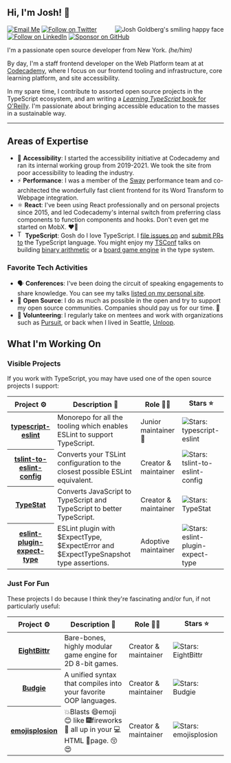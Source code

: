 ## Hi, I'm Josh! 💖

<a aria-label="Joshua K Goldberg personal website" href="https://joshuakgoldberg.com" />
  <img align="right" alt="Josh Goldberg's smiling happy face" src="https://www.joshuakgoldberg.com/img/josh.jpg" />
</a>

[![Email Me](https://img.shields.io/badge/Email-me@joshuakgoldberg.com-BB001B.svg)](mailto:me@joshuakgoldberg.com)
[![Follow on Twitter](https://img.shields.io/badge/Follow-Twitter-1DA1F2.svg)](https://twitter.com/JoshuaKGoldberg)
[![Follow on LinkedIn](https://img.shields.io/badge/Follow-LinkedIn-2867B2.svg)](https://linkedin.com/in/joshuakgoldbergcodes)
[![Sponsor on GitHub](https://img.shields.io/badge/Sponsor-GitHub-6cc644.svg)](https://github.com/sponsors/joshuakgoldberg)

I'm a passionate open source developer from New York. _(he/him)_

By day, I'm a staff frontend developer on the Web Platform team at at [Codecademy](https://codecademy.com), where I focus on our frontend tooling and infrastructure, core learning platform, and site accessibility.

In my spare time, I contribute to assorted open source projects in the TypeScript ecosystem, and am writing a [_Learning TypeScript_ book for O'Reilly](https://www.oreilly.com/library/view/learning-typescript/9781098110321/).
I'm passionate about bringing accessible education to the masses in a sustainable way.

---

## Areas of Expertise

* 🦾 **Accessibility**: I started the accessibility initiative at Codecademy and ran its internal working group from 2019-2021. We took the site from poor accessibility to leading the industry.
* ⚡ **Performance**: I was a member of the [Sway](https://sway.office.com) performance team and co-architected the wonderfully fast client frontend for its Word Transform to Webpage integration.
* ⚛️ **React**: I've been using React professionally and on personal projects since 2015, and led Codecademy's internal switch from preferring class components to function components and hooks. Don't even get me started on MobX. ❤️‍🔥
* <img alt="TypeScript logo" style="height:1.2em;width:1em;" src="https://upload.wikimedia.org/wikipedia/commons/4/4c/Typescript_logo_2020.svg" /> **TypeScript**: Gosh do I love TypeScript. I [file issues on](https://github.com/microsoft/TypeScript/issues/JoshuaKGoldberg) and [submit PRs to](https://github.com/microsoft/TypeScript/pulls/JoshuaKGoldberg) the TypeScript language. You might enjoy my [TSConf](https://tsconf.io) talks on building [binary arithmetic](https://blog.joshuakgoldberg.com/binary-arithmetic) or a [board game engine](https://blog.joshuakgoldberg.com/type-system-game-engines) in the type system. 

### Favorite Tech Activities

* 🗣️ **Conferences**: I've been doing the circuit of speaking engagements to share knowledge. You can see my talks [listed on my personal site](https://joshuakgoldberg.com/#talks).
* 🙌 **Open Source**: I do as much as possible in the open and try to support my open source communities. Companies should pay us for our time. 💸
* 🤝 **Volunteering**: I regularly take on mentees and work with organizations such as [Pursuit](https://www.pursuit.org), or back when I lived in Seattle, [Unloop](https://www.un-loop.org).

## What I'm Working On

### Visible Projects

If you work with TypeScript, you may have used one of the open source projects I support:

<table width="100%">
  <thead>
    <th>Project ⚙️</th>
    <th>Description 📝</th>
    <th>Role 🧑‍🏭</th>
    <th>Stars ⭐</th>
  </thead>
  <tbody>
    <tr>
      <th><a href="https://github.com/typescript-eslint/typescript-eslint">typescript-eslint</a></th>
      <td>Monorepo for all the tooling which enables ESLint to support TypeScript.</td>
      <td>Junior maintainer 🐣</td>
      <td><img alt="Stars: typescript-eslint" src="https://img.shields.io/github/stars/typescript-eslint/typescript-eslint" /></td>
    </tr>
    <tr>
      <th><a href="https://github.com/typescript-eslint/tslint-to-eslint-config">tslint-to-eslint-config</a></th>
      <td>Converts your TSLint configuration to the closest possible ESLint equivalent.</td>
      <td>Creator & maintainer</td>
      <td><img alt="Stars: tslint-to-eslint-config" src="https://img.shields.io/github/stars/typescript-eslint/tslint-to-eslint-config" /></td>
    </tr>
    <tr>
      <th><a href="https://github.com/JoshuaKGoldberg/TypeStat">TypeStat</a></th>
      <td>Converts JavaScript to TypeScript and TypeScript to better TypeScript.</td>
      <td>Creator & maintainer</td>
      <td><img alt="Stars: TypeStat" src="https://img.shields.io/github/stars/JoshuaKGoldberg/TypeStat" /></td>
    </tr>
    <tr>
      <th><a href="https://github.com/JoshuaKGoldberg/eslint-plugin-expect-type">eslint-plugin-expect-type</a></th>
      <td>ESLint plugin with $ExpectType, $ExpectError and $ExpectTypeSnapshot type assertions.</td>
      <td>Adoptive maintainer</td>
      <td><img alt="Stars: eslint-plugin-expect-type" src="https://img.shields.io/github/stars/JoshuaKGoldberg/eslint-plugin-expect-type" /></td>
    </tr>
  </tbody>
</table>

### Just For Fun

These projects I do because I think they're fascinating and/or fun, if not particularly useful:

<table width="100%">
  <thead>
    <th>Project ⚙️</th>
    <th>Description 📝</th>
    <th>Role 🧑‍🏭</th>
    <th>Stars ⭐</th>
  </thead>
  <tbody>
    <tr>
      <th><a href="https://github.com/FullScreenShenanigans/EightBittr">EightBittr</a></th>
      <td>Bare-bones, highly modular game engine for 2D 8-bit games.</td>
      <td>Creator & maintainer</td>
      <td><img alt="Stars: EightBittr" src="https://img.shields.io/github/stars/FullScreenShenanigans/EightBittr" /></td>
    </tr>
    <tr>
      <th><a href="https://github.com/budgielang/budgie">Budgie</a></th>
      <td>A unified syntax that compiles into your favorite OOP languages.</td>
      <td>Creator & maintainer</td>
      <td><img alt="Stars: Budgie" src="https://img.shields.io/github/stars/budgielang/budgie" /></td>
    </tr>
    <tr>
      <th><a href="https://github.com/JoshuaKGoldberg/emojisplosion">emojisplosion</a></th>
      <td>💥Blasts 😄emoji😊 like 🎆fireworks🎇 all up in your 💻HTML 📄page. 😚😍</td>
      <td>Creator & maintainer</td>
      <td><img alt="Stars: emojisplosion" src="https://img.shields.io/github/stars/JoshuaKGoldberg/emojisplosion" /></td>
    </tr>
  </tbody>
</table>
